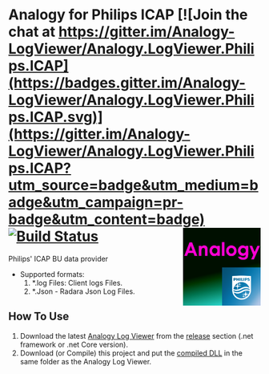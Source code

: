 # Analogy for Philips ICAP   [![Join the chat at https://gitter.im/Analogy-LogViewer/Analogy.LogViewer.Philips.ICAP](https://badges.gitter.im/Analogy-LogViewer/Analogy.LogViewer.Philips.ICAP.svg)](https://gitter.im/Analogy-LogViewer/Analogy.LogViewer.Philips.ICAP?utm_source=badge&utm_medium=badge&utm_campaign=pr-badge&utm_content=badge)  [![Build Status](https://dev.azure.com/Analogy-LogViewer/Analogy%20Log%20Viewer/_apis/build/status/Analogy-LogViewer.Analogy.LogViewer.Philips.ICAP?branchName=master)](https://dev.azure.com/Analogy-LogViewer/Analogy%20Log%20Viewer/_build/latest?definitionId=21&branchName=master) <img src="./Assets/AnalogyPhilips.png" align="right" width="155px" height="155px">



Philips' ICAP BU data provider

- Supported formats:
  1. *.log Files: Client logs Files.
  2. *.Json - Radara Json Log Files.


## How To Use
1. Download the latest [Analogy Log Viewer](https://github.com/Analogy-LogViewer/Analogy.LogViewer) from the [release](https://github.com/Analogy-LogViewer/Analogy.LogViewer/releases) section (.net framework or .net Core version).
2. Download (or Compile) this project and put the [compiled DLL](https://github.com/Analogy-LogViewer/Analogy.LogViewer.Philips.ICAP/releases) in the same folder as the Analogy Log Viewer.
